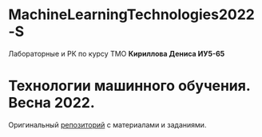 # MachineLearningTechnologies2022-S
Лабораторные и РК по курсу ТМО **Кириллова Дениса ИУ5-65**

# Технологии машинного обучения. Весна 2022.
Оригинальный [репозиторий](https://github.com/ugapanyuk/ml_course_2022) с материалами и заданиями.
